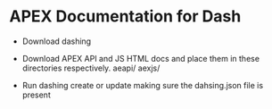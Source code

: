 
# APEX Documentation for Dash

* Download dashing
* Download APEX API and JS HTML docs and place them in these directories respectively.
aeapi/
aexjs/

* Run dashing create or update making sure the dahsing.json file is present

